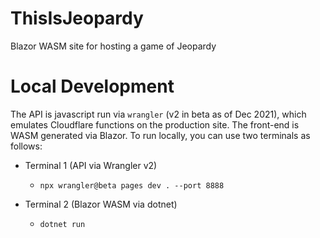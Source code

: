 # ThisIsJeopardy

Blazor WASM site for hosting a game of Jeopardy

# Local Development

The API is javascript run via `wrangler` (v2 in beta as of Dec 2021), which emulates Cloudflare functions on the production site. The front-end is WASM generated via Blazor. To run locally, you can use two terminals as follows:

- Terminal 1 (API via Wrangler v2)

  - `npx wrangler@beta pages dev . --port 8888`

- Terminal 2 (Blazor WASM via dotnet)
  - `dotnet run`
